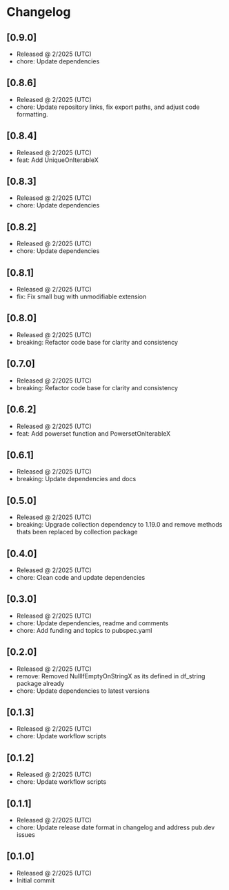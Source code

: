 # Changelog

## [0.9.0]

- Released @ 2/2025 (UTC)
- chore: Update dependencies

## [0.8.6]

- Released @ 2/2025 (UTC)
- chore: Update repository links, fix export paths, and adjust code formatting.

## [0.8.4]

- Released @ 2/2025 (UTC)
- feat: Add UniqueOnIterableX

## [0.8.3]

- Released @ 2/2025 (UTC)
- chore: Update dependencies

## [0.8.2]

- Released @ 2/2025 (UTC)
- chore: Update dependencies

## [0.8.1]

- Released @ 2/2025 (UTC)
- fix: Fix small bug with unmodifiable extension

## [0.8.0]

- Released @ 2/2025 (UTC)
- breaking: Refactor code base for clarity and consistency

## [0.7.0]

- Released @ 2/2025 (UTC)
- breaking: Refactor code base for clarity and consistency

## [0.6.2]

- Released @ 2/2025 (UTC)
- feat: Add powerset function and PowersetOnIterableX

## [0.6.1]

- Released @ 2/2025 (UTC)
- breaking: Update dependencies and docs

## [0.5.0]

- Released @ 2/2025 (UTC)
- breaking: Upgrade collection dependency to 1.19.0 and remove methods thats been replaced by collection package

## [0.4.0]

- Released @ 2/2025 (UTC)
- chore: Clean code and update dependencies

## [0.3.0]

- Released @ 2/2025 (UTC)
- chore: Update dependencies, readme and comments
- chore: Add funding and topics to pubspec.yaml

## [0.2.0]

- Released @ 2/2025 (UTC)
- remove: Removed NullIfEmptyOnStringX as its defined in df_string package already
- chore: Update dependencies to latest versions

## [0.1.3]

- Released @ 2/2025 (UTC)
- chore: Update workflow scripts

## [0.1.2]

- Released @ 2/2025 (UTC)
- chore: Update workflow scripts

## [0.1.1]

- Released @ 2/2025 (UTC)
- chore: Update release date format in changelog and address pub.dev issues

## [0.1.0]

- Released @ 2/2025 (UTC)
- Initial commit
